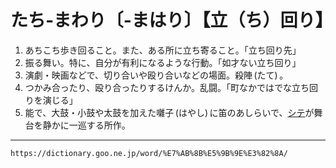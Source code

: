 # たち‐まわり〔‐まはり〕【立（ち）回り】

1. あちこち歩き回ること。また、ある所に立ち寄ること。「立ち回り先」
2. 振る舞い。特に、自分が有利になるような行動。「如才ない立ち回り」
3. 演劇・映画などで、切り合いや殴り合いなどの場面。殺陣 (たて) 。
4. つかみ合ったり、殴り合ったりするけんか。乱闘。「町なかではでな立ち回りを演じる」
5. 能で、大鼓・小鼓や太鼓を加えた囃子 (はやし) に笛のあしらいで、[シテ](https://dictionary.goo.ne.jp/word/%E4%BB%95%E6%89%8B/#jn-98868)が舞台を静かに一巡する所作。

---
`https://dictionary.goo.ne.jp/word/%E7%AB%8B%E5%9B%9E%E3%82%8A/`